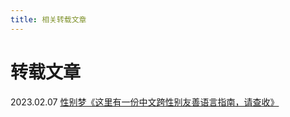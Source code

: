 ```yaml
---
title: 相关转载文章
---
```

# 转载文章
2023.02.07 [性别梦《这里有一份中文跨性别友善语言指南，请查收》](https://mp.weixin.qq.com/s/2XSELYLAHlQZnUsBubGmWQ)